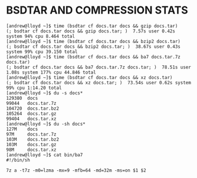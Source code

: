 BSDTAR AND COMPRESSION STATS
============================

    [andrew@lloyd ~]$ time (bsdtar cf docs.tar docs && gzip docs.tar)
    (; bsdtar cf docs.tar docs && gzip docs.tar; )  7.57s user 0.42s system 94% cpu 8.464 total
    [andrew@lloyd ~]$ time (bsdtar cf docs.tar docs && bzip2 docs.tar)    
    (; bsdtar cf docs.tar docs && bzip2 docs.tar; )  38.67s user 0.43s system 99% cpu 39.150 total
    [andrew@lloyd ~]$ time (bsdtar cf docs.tar docs && ba7 docs.tar.7z docs.tar)
    (; bsdtar cf docs.tar docs && ba7 docs.tar.7z docs.tar; )  78.51s user 1.08s system 177% cpu 44.846 total
    [andrew@lloyd ~]$ time (bsdtar cf docs.tar docs && xz docs.tar)             
    (; bsdtar cf docs.tar docs && xz docs.tar; )  73.54s user 0.62s system 99% cpu 1:14.20 total
    [andrew@lloyd ~]$ du -s docs*
    129380  docs
    99044   docs.tar.7z
    104720  docs.tar.bz2
    105264  docs.tar.gz
    99404   docs.tar.xz
    [andrew@lloyd ~]$ du -sh docs*
    127M    docs
    97M     docs.tar.7z
    103M    docs.tar.bz2
    103M    docs.tar.gz
    98M     docs.tar.xz
    [andrew@lloyd ~]$ cat bin/ba7 
    #!/bin/sh
    
    7z a -t7z -m0=lzma -mx=9 -mfb=64 -md=32m -ms=on $1 $2
